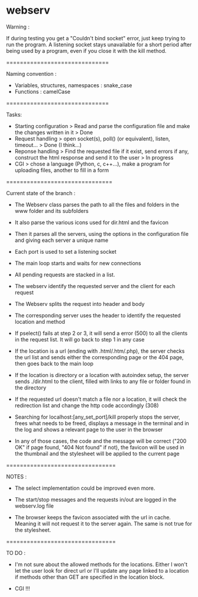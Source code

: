 # webserv

Warning :

If during testing you get a "Couldn't bind socket" error, just keep trying to run the program. A listening socket stays unavailable for a short period after being used by a program, even if you close it with the kill method.

==============================

Naming convention :

- Variables, structures, namespaces : snake_case
- Functions : camelCase

==============================

Tasks:

- Starting configuration > Read and parse the configuration file and make the changes written in it > Done
- Request handling > open socket(s), poll() (or equivalent), listen, timeout... > Done (I think...)
- Reponse handling > Find the requested file if it exist, send errors if any, construct the html response and send it to the user > In progress
- CGI > chose a language (Python, c, c++...), make a program for uploading files, another to fill in a form

===============================

Current state of the branch :

- The Webserv class parses the path to all the files and folders in the www folder and its subfolders

- It also parse the various icons used for dir.html and the favicon

- Then it parses all the servers, using the options in the configuration file and giving each server a unique name

- Each port is used to set a listening socket

- The main loop starts and waits for new connections

- All pending requests are stacked in a list.

- The webserv identify the requested server and the client for each request

- The Webserv splits the request into header and body

- The corresponding server uses the header to identify the requested location and method

- If pselect() fails at step 2 or 3, it will send a error (500) to all the clients in the request list. It will go back to step 1 in any case

- If the location is a url (ending with .html/.htm/.php), the server checks the url list and sends either the corresponding page or the 404 page, then goes back to the main loop

- If the location is directory or a location with autoindex setup, the server sends ./dir.html to the client, filled with links to any file or folder found in the directory

- If the requested url doesn't match a file nor a location, it will check the redirection list and change the http code accordingly (308)

- Searching for localhost:[any_set_port]/kill properly stops the server, frees what needs to be freed, displays a message in the terminal and in the log and shows a relevant page to the user in the browser

- In any of those cases, the code and the message will be correct ("200 OK" if page found, "404 Not found" if not), the favicon will be used in the thumbnail and the stylesheet will be applied to the current page

================================

NOTES :

- The select implementation could be improved even more.

- The start/stop messages and the requests in/out are logged in the webserv.log file

- The browser keeps the favicon associated with the url in cache. Meaning it will not request it to the server again. The same is not true for the stylesheet.

================================

TO DO :

- I'm not sure about the allowed methods for the locations. Either I won't let the user look for direct url or I'll update any page linked to a location if methods other than GET are specified in the location block.

- CGI !!!